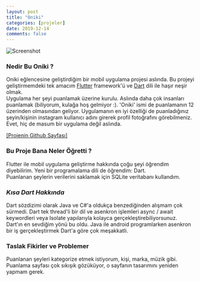 ```yaml
---
layout: post
title: "Oniki"
categories: [projeler]
date: 2019-12-14
comments: false
---
```


![Screenshot](../../../../assets/img/onikiss.jpg)

### **Nedir Bu Oniki ?**

Oniki eğlencesine geliştirdiğim bir mobil uygulama projesi aslında. Bu projeyi geliştirmemdeki tek amacım [Flutter](https://flutter.dev) framework'ü ve [Dart](https://dart.dev) dili ile haşır neşir olmak.<br>
Uygulama her şeyi puanlamak üzerine kurulu. Aslında daha çok insanları puanlamak (biliyorum, kulağa hoş gelmiyor :). 'Oniki' ismi de puanlamanın 12 üzerinden olmasından geliyor. Uygulamanın en iyi özelliği de puanladığınız şeyin/kişinin instagram kullanıcı adını girerek profil fotoğrafını görebilmeniz. Evet, hiç de masum bir uygulama değil aslında.<br>

[[Projenin Github Sayfası]](https://github.com/aeren108/oniki)

### **Bu Proje Bana Neler Öğretti ?**
Flutter ile mobil uygulama geliştirme hakkında çoğu şeyi öğrendim diyebilirim. Yeni bir programalama dili de öğrendim: Dart.<br>
Puanlanan şeylerin verilerini saklamak için SQLite veritabanı kullandım.

### *Kısa Dart Hakkında*
Dart sözdizimi olarak Java ve C#'a oldukça benzediğinden alışmam çok sürmedi.
Dart tek thread'li bir dil ve asenkron işlemleri async / await keywordleri veya Isolate yapılarıyla kolayca gerçekleştirebiliyorsunuz.
Dart'ın en sevdiğim yönü bu oldu. Java ile android programlarken asenkron bir iş gerçekleştirmek Dart'a göre çok meşakkatli. 

### **Taslak Fikirler ve Problemer**
Puanlanan şeyleri kategorize etmek istiyorum, kişi, marka, müzik gibi.<br>
Puanlama sayfası çok sıkışık gözüküyor, o sayfanın tasarımını yeniden yapmam gerek.

